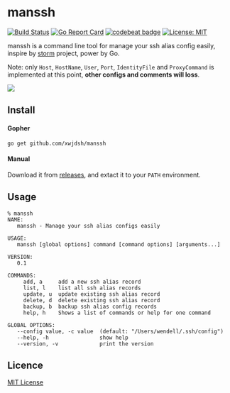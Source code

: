 # manssh

[![Build Status](https://travis-ci.org/xwjdsh/manssh.svg?branch=master)](https://travis-ci.org/xwjdsh/manssh)
[![Go Report Card](https://goreportcard.com/badge/github.com/xwjdsh/manssh)](https://goreportcard.com/report/github.com/xwjdsh/manssh)
[![codebeat badge](https://codebeat.co/badges/38954713-7443-4149-915d-4543da2a5da5)](https://codebeat.co/projects/github-com-xwjdsh-manssh-master)
[![License: MIT](https://img.shields.io/badge/License-MIT-yellow.svg)](https://opensource.org/licenses/MIT)



manssh is a command line tool for manage your ssh alias config easily, inspire by [storm](https://github.com/emre/storm) project, power by Go.

Note: only `Host`, `HostName`, `User`, `Port`, `IdentityFile` and `ProxyCommand` is implemented at this point, **other configs and comments will loss**.

![](https://raw.githubusercontent.com/xwjdsh/manssh/master/screenshot/manssh.png)

## Install

#### Gopher
```shell
go get github.com/xwjdsh/manssh
```

#### Manual
Download it from [releases](https://github.com/xwjdsh/manssh/releases), and extact it to your `PATH` environment.

## Usage
```shell
% manssh
NAME:
   manssh - Manage your ssh alias configs easily

USAGE:
   manssh [global options] command [command options] [arguments...]

VERSION:
   0.1

COMMANDS:
     add, a     add a new ssh alias record
     list, l    list all ssh alias records
     update, u  update existing ssh alias record
     delete, d  delete existing ssh alias record
     backup, b  backup ssh alias config records
     help, h    Shows a list of commands or help for one command

GLOBAL OPTIONS:
   --config value, -c value  (default: "/Users/wendell/.ssh/config")
   --help, -h                show help
   --version, -v             print the version

```

## Licence
[MIT License](https://github.com/xwjdsh/manssh/blob/master/LICENSE)
